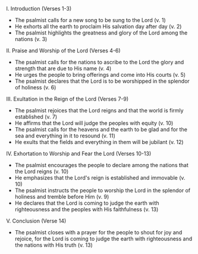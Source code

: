 I. Introduction (Verses 1-3)
- The psalmist calls for a new song to be sung to the Lord (v. 1)
- He exhorts all the earth to proclaim His salvation day after day (v. 2)
- The psalmist highlights the greatness and glory of the Lord among the nations (v. 3)

II. Praise and Worship of the Lord (Verses 4-6)
- The psalmist calls for the nations to ascribe to the Lord the glory and strength that are due to His name (v. 4)
- He urges the people to bring offerings and come into His courts (v. 5)
- The psalmist declares that the Lord is to be worshipped in the splendor of holiness (v. 6)

III. Exultation in the Reign of the Lord (Verses 7-9)
- The psalmist rejoices that the Lord reigns and that the world is firmly established (v. 7)
- He affirms that the Lord will judge the peoples with equity (v. 10)
- The psalmist calls for the heavens and the earth to be glad and for the sea and everything in it to resound (v. 11)
- He exults that the fields and everything in them will be jubilant (v. 12)

IV. Exhortation to Worship and Fear the Lord (Verses 10-13)
- The psalmist encourages the people to declare among the nations that the Lord reigns (v. 10)
- He emphasizes that the Lord's reign is established and immovable (v. 10)
- The psalmist instructs the people to worship the Lord in the splendor of holiness and tremble before Him (v. 9)
- He declares that the Lord is coming to judge the earth with righteousness and the peoples with His faithfulness (v. 13)

V. Conclusion (Verse 14)
- The psalmist closes with a prayer for the people to shout for joy and rejoice, for the Lord is coming to judge the earth with righteousness and the nations with His truth (v. 13)